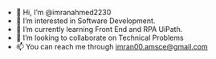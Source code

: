 - 👋 Hi, I’m @imranahmed2230
- 👀 I’m interested in Software Development.
- 🌱 I’m currently learning Front End and RPA UiPath.
- 💞️ I’m looking to collaborate on Technical Problems
- 📫 You can reach me through imran00.amsce@gmail.com

<!---
imranahmed2230/imranahmed2230 is a ✨ special ✨ repository because its `README.md` (this file) appears on your GitHub profile.
You can click the Preview link to take a look at your changes.
--->
